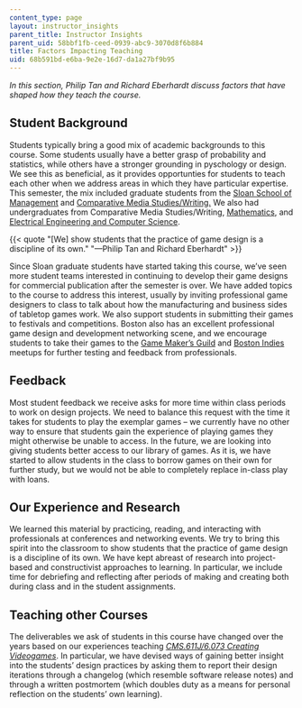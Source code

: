```yaml
---
content_type: page
layout: instructor_insights
parent_title: Instructor Insights
parent_uid: 58bbf1fb-ceed-0939-abc9-3070d8f6b884
title: Factors Impacting Teaching
uid: 68b591bd-e6ba-9e2e-16d7-da1a27bf9b95
---
```


_In this section, Philip Tan and Richard Eberhardt discuss factors that have shaped how they teach the course._ 

Student Background
------------------

Students typically bring a good mix of academic backgrounds to this course. Some students usually have a better grasp of probability and statistics, while others have a stronger grounding in pyschology or design. We see this as beneficial, as it provides opportunties for students to teach each other when we address areas in which they have particular expertise. This semester, the mix included graduate students from the [Sloan School of Management](http://mitsloan.mit.edu) and [Comparative Media Studies/Writing.](http://cmsw.mit.edu) We also had undergraduates from Comparative Media Studies/Writing, [Mathematics](http://math.mit.edu/index.php), and [Electrical Engineering and Computer Science](http://www.eecs.mit.edu). 

{{< quote "[We] show students that the practice of game design is a discipline of its own." "—Philip Tan and Richard Eberhardt" >}}

Since Sloan graduate students have started taking this course, we’ve seen more student teams interested in continuing to develop their game designs for commercial publication after the semester is over. We have added topics to the course to address this interest, usually by inviting professional game designers to class to talk about how the manufacturing and business sides of tabletop games work. We also support students in submitting their games to festivals and competitions. Boston also has an excellent professional game design and development networking scene, and we encourage students to take their games to the [Game Maker’s Guild](http://www.meetup.com/Game-Makers-Guild/) and [Boston Indies](https://www.meetup.com/bostongamedev/) meetups for further testing and feedback from professionals.

Feedback
--------

Most student feedback we receive asks for more time within class periods to work on design projects. We need to balance this request with the time it takes for students to play the exemplar games – we currently have no other way to ensure that students gain the experience of playing games they might otherwise be unable to access. In the future, we are looking into giving students better access to our library of games. As it is, we have started to allow students in the class to borrow games on their own for further study, but we would not be able to completely replace in-class play with loans.

Our Experience and Research
---------------------------

We learned this material by practicing, reading, and interacting with professionals at conferences and networking events. We try to bring this spirit into the classroom to show students that the practice of game design is a discipline of its own. We have kept abreast of research into project-based and constructivist approaches to learning. In particular, we include time for debriefing and reflecting after periods of making and creating both during class and in the student assignments.

Teaching other Courses
----------------------

The deliverables we ask of students in this course have changed over the years based on our experiences teaching [_CMS.611J/6.073 Creating Videogames_](/courses/cms-611j-creating-video-games-fall-2014). In particular, we have devised ways of gaining better insight into the students’ design practices by asking them to report their design iterations through a changelog (which resemble software release notes) and through a written postmortem (which doubles duty as a means for personal reflection on the students’ own learning).